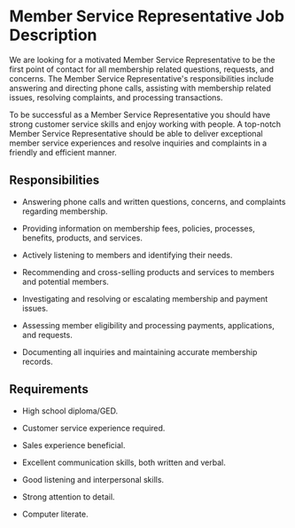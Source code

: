 # Member Service Representative Job Description

We are looking for a motivated Member Service Representative to be the first point of contact for all membership related questions, requests, and concerns. The Member Service Representative's responsibilities include answering and directing phone calls, assisting with membership related issues, resolving complaints, and processing transactions.

To be successful as a Member Service Representative you should have strong customer service skills and enjoy working with people. A top-notch Member Service Representative should be able to deliver exceptional member service experiences and resolve inquiries and complaints in a friendly and efficient manner.

## Responsibilities

* Answering phone calls and written questions, concerns, and complaints regarding membership.

* Providing information on membership fees, policies, processes, benefits, products, and services.

* Actively listening to members and identifying their needs.

* Recommending and cross-selling products and services to members and potential members.

* Investigating and resolving or escalating membership and payment issues.

* Assessing member eligibility and processing payments, applications, and requests.

* Documenting all inquiries and maintaining accurate membership records.

## Requirements

* High school diploma/GED.

* Customer service experience required.

* Sales experience beneficial.

* Excellent communication skills, both written and verbal.

* Good listening and interpersonal skills.

* Strong attention to detail.

* Computer literate.

